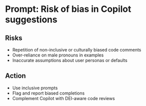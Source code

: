 # Prompt: Risk of bias in Copilot suggestions

## Risks
- Repetition of non-inclusive or culturally biased code comments
- Over-reliance on male pronouns in examples
- Inaccurate assumptions about user personas or defaults

## Action
- Use inclusive prompts
- Flag and report biased completions
- Complement Copilot with DEI-aware code reviews
